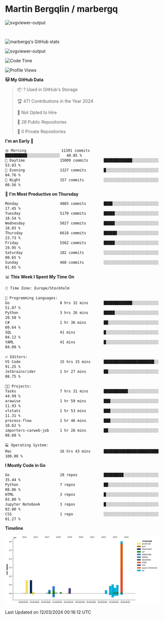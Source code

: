 # Martin Bergqlin / marbergq

![svgviewer-output](https://user-images.githubusercontent.com/2405410/206014777-22d41ecb-c24f-421d-b7d9-bba2cb5bb0de.svg)

<br>

<!--- [![Martin's Week](https://github-readme-stats.vercel.app/api/wakatime?username=marbergq&theme=dark)](https://github.com/anuraghazra/github-readme-stats) -->

![marbergq's GitHub stats](https://github-readme-stats.vercel.app/api?username=marbergq&count_private=true&show_icons=true)

![svgviewer-output](https://wakatime.com/badge/user/3f0a2069-6683-4e19-9a4a-7d21ea815067.svg)

<!--START_SECTION:waka-->
![Code Time](http://img.shields.io/badge/Code%20Time-3%2C810%20hrs%2034%20mins-blue)

![Profile Views](http://img.shields.io/badge/Profile%20Views-3-blue)

**🐱 My GitHub Data** 

> 📦 ? Used in GitHub's Storage 
 > 
> 🏆 471 Contributions in the Year 2024
 > 
> 🚫 Not Opted to Hire
 > 
> 📜 28 Public Repositories 
 > 
> 🔑 0 Private Repositories 
 > 
**I'm an Early 🐤** 

```text
🌞 Morning                11391 commits       ██████████░░░░░░░░░░░░░░░   40.85 % 
🌆 Daytime                15009 commits       █████████████░░░░░░░░░░░░   53.83 % 
🌃 Evening                1327 commits        █░░░░░░░░░░░░░░░░░░░░░░░░   04.76 % 
🌙 Night                  157 commits         ░░░░░░░░░░░░░░░░░░░░░░░░░   00.56 % 
```
📅 **I'm Most Productive on Thursday** 

```text
Monday                   4865 commits        ████░░░░░░░░░░░░░░░░░░░░░   17.45 % 
Tuesday                  5170 commits        █████░░░░░░░░░░░░░░░░░░░░   18.54 % 
Wednesday                5027 commits        █████░░░░░░░░░░░░░░░░░░░░   18.03 % 
Thursday                 6618 commits        ██████░░░░░░░░░░░░░░░░░░░   23.73 % 
Friday                   5562 commits        █████░░░░░░░░░░░░░░░░░░░░   19.95 % 
Saturday                 182 commits         ░░░░░░░░░░░░░░░░░░░░░░░░░   00.65 % 
Sunday                   460 commits         ░░░░░░░░░░░░░░░░░░░░░░░░░   01.65 % 
```


📊 **This Week I Spent My Time On** 

```text
🕑︎ Time Zone: Europe/Stockholm

💬 Programming Languages: 
Go                       8 hrs 32 mins       █████████████░░░░░░░░░░░░   51.07 % 
Python                   3 hrs 26 mins       █████░░░░░░░░░░░░░░░░░░░░   20.58 % 
C#                       1 hr 36 mins        ██░░░░░░░░░░░░░░░░░░░░░░░   09.64 % 
SQL                      41 mins             █░░░░░░░░░░░░░░░░░░░░░░░░   04.12 % 
YAML                     41 mins             █░░░░░░░░░░░░░░░░░░░░░░░░   04.09 % 

🔥 Editors: 
VS Code                  15 hrs 15 mins      ███████████████████████░░   91.25 % 
Jetbrainsrider           1 hr 27 mins        ██░░░░░░░░░░░░░░░░░░░░░░░   08.75 % 

🐱‍💻 Projects: 
Tasks                    7 hrs 31 mins       ███████████░░░░░░░░░░░░░░   44.99 % 
arawise                  1 hr 59 mins        ███░░░░░░░░░░░░░░░░░░░░░░   11.93 % 
vlstats                  1 hr 53 mins        ███░░░░░░░░░░░░░░░░░░░░░░   11.31 % 
process-flow             1 hr 46 mins        ███░░░░░░░░░░░░░░░░░░░░░░   10.62 % 
importers-carweb-job     1 hr 26 mins        ██░░░░░░░░░░░░░░░░░░░░░░░   08.60 % 

💻 Operating System: 
Mac                      16 hrs 43 mins      █████████████████████████   100.00 % 
```

**I Mostly Code in Go** 

```text
Go                       28 repos            █████████░░░░░░░░░░░░░░░░   35.44 % 
Python                   7 repos             ██░░░░░░░░░░░░░░░░░░░░░░░   08.86 % 
HTML                     3 repos             █░░░░░░░░░░░░░░░░░░░░░░░░   03.80 % 
Jupyter Notebook         3 repos             █░░░░░░░░░░░░░░░░░░░░░░░░   03.80 % 
CSS                      1 repo              ░░░░░░░░░░░░░░░░░░░░░░░░░   01.27 % 
```



**Timeline**

![Lines of Code chart](https://raw.githubusercontent.com/marbergq/marbergq/main/assets/bar_graph.png)


 Last Updated on 12/03/2024 00:16:12 UTC
<!--END_SECTION:waka-->
